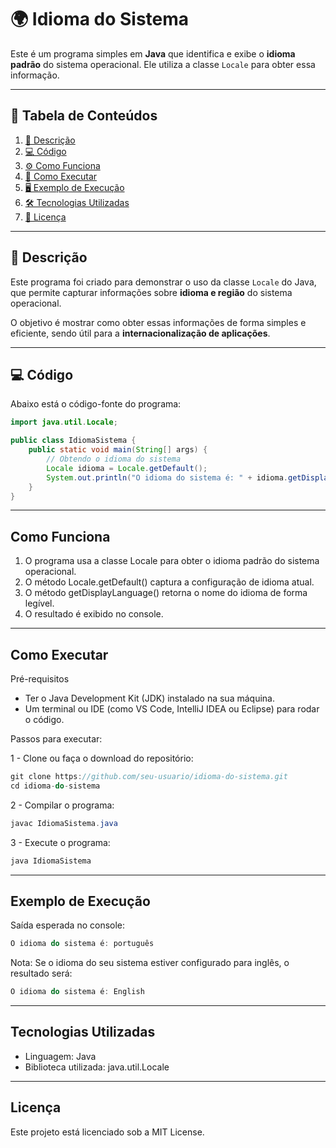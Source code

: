 # 🌍 Idioma do Sistema

Este é um programa simples em **Java** que identifica e exibe o **idioma padrão** do sistema operacional. Ele utiliza a classe `Locale` para obter essa informação.

---

## 📑 Tabela de Conteúdos

1. [📖 Descrição](#-descrição)  
2. [💻 Código](#-código)  
3. [⚙️ Como Funciona](#️-como-funciona)  
4. [🚀 Como Executar](#-como-executar)  
5. [🖥️ Exemplo de Execução](#-exemplo-de-execução)  
6. [🛠️ Tecnologias Utilizadas](#️-tecnologias-utilizadas)   
7. [📜 Licença](#-licença)  

---

## 📖 Descrição

Este programa foi criado para demonstrar o uso da classe `Locale` do Java, que permite capturar informações sobre **idioma e região** do sistema operacional.

O objetivo é mostrar como obter essas informações de forma simples e eficiente, sendo útil para a **internacionalização de aplicações**.

---

## 💻 Código

Abaixo está o código-fonte do programa:

```java
import java.util.Locale;

public class IdiomaSistema {
    public static void main(String[] args) {
        // Obtendo o idioma do sistema
        Locale idioma = Locale.getDefault();
        System.out.println("O idioma do sistema é: " + idioma.getDisplayLanguage());
    }
}

```

---

## Como Funciona

1. O programa usa a classe Locale para obter o idioma padrão do sistema operacional.
2. O método Locale.getDefault() captura a configuração de idioma atual.
3. O método getDisplayLanguage() retorna o nome do idioma de forma legível.
4. O resultado é exibido no console.

---

## Como Executar

Pré-requisitos

- Ter o Java Development Kit (JDK) instalado na sua máquina.
- Um terminal ou IDE (como VS Code, IntelliJ IDEA ou Eclipse) para rodar o código.

Passos para executar:

1 - Clone ou faça o download do repositório:

```java
git clone https://github.com/seu-usuario/idioma-do-sistema.git
cd idioma-do-sistema
```
2 - Compilar o programa:

```java
javac IdiomaSistema.java
```
3 - Execute o programa:

```java
java IdiomaSistema
```

---

## Exemplo de Execução

Saída esperada no console:

```java
O idioma do sistema é: português
```
Nota: Se o idioma do seu sistema estiver configurado para inglês, o resultado será:

```java
O idioma do sistema é: English
```

---

## Tecnologias Utilizadas

- Linguagem: Java
- Biblioteca utilizada: java.util.Locale

---

## Licença

Este projeto está licenciado sob a MIT License.
